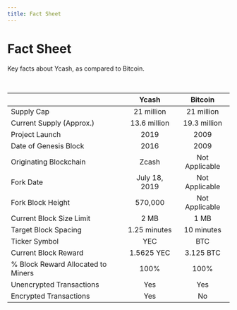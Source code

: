 ```yaml
---
title: Fact Sheet
---
```


# Fact Sheet

Key facts about Ycash, as compared to Bitcoin.

<br/>

|             | Ycash | Bitcoin |
| :---------- | :-----: | :-------: |
| Supply Cap | 21 million | 21 million |
| Current Supply (Approx.) | 13.6 million | 19.3 million |
| Project Launch | 2019 | 2009 |
| Date of Genesis Block | 2016 | 2009 |
| Originating Blockchain | Zcash | Not Applicable |
| Fork Date | July 18, 2019 | Not Applicable | 
| Fork Block Height | 570,000 | Not Applicable |  
| Current Block Size Limit | 2 MB | 1 MB |
| Target Block Spacing | 1.25 minutes | 10 minutes |
| Ticker Symbol | YEC | BTC |
| Current Block Reward | 1.5625 YEC | 3.125 BTC |
| % Block Reward Allocated to Miners | 100% | 100% |
| Unencrypted Transactions | Yes | Yes |
| Encrypted Transactions | Yes | No |
